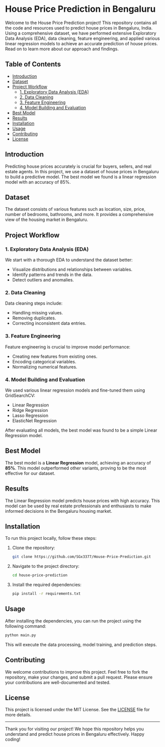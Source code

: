 # House Price Prediction in Bengaluru

Welcome to the House Price Prediction project! This repository contains all the code and resources used to predict house prices in Bengaluru, India. Using a comprehensive dataset, we have performed extensive Exploratory Data Analysis (EDA), data cleaning, feature engineering, and applied various linear regression models to achieve an accurate prediction of house prices. Read on to learn more about our approach and findings.

## Table of Contents

- [Introduction](#introduction)
- [Dataset](#dataset)
- [Project Workflow](#project-workflow)
  - [1. Exploratory Data Analysis (EDA)](#1-exploratory-data-analysis-eda)
  - [2. Data Cleaning](#2-data-cleaning)
  - [3. Feature Engineering](#3-feature-engineering)
  - [4. Model Building and Evaluation](#4-model-building-and-evaluation)
- [Best Model](#best-model)
- [Results](#results)
- [Installation](#installation)
- [Usage](#usage)
- [Contributing](#contributing)
- [License](#license)

## Introduction

Predicting house prices accurately is crucial for buyers, sellers, and real estate agents. In this project, we use a dataset of house prices in Bengaluru to build a predictive model. The best model we found is a linear regression model with an accuracy of 85%.

## Dataset

The dataset consists of various features such as location, size, price, number of bedrooms, bathrooms, and more. It provides a comprehensive view of the housing market in Bengaluru.

## Project Workflow

### 1. Exploratory Data Analysis (EDA)

We start with a thorough EDA to understand the dataset better:
- Visualize distributions and relationships between variables.
- Identify patterns and trends in the data.
- Detect outliers and anomalies.

### 2. Data Cleaning

Data cleaning steps include:
- Handling missing values.
- Removing duplicates.
- Correcting inconsistent data entries.

### 3. Feature Engineering

Feature engineering is crucial to improve model performance:
- Creating new features from existing ones.
- Encoding categorical variables.
- Normalizing numerical features.

### 4. Model Building and Evaluation

We used various linear regression models and fine-tuned them using GridSearchCV:
- Linear Regression
- Ridge Regression
- Lasso Regression
- ElasticNet Regression

After evaluating all models, the best model was found to be a simple Linear Regression model.

## Best Model

The best model is a **Linear Regression** model, achieving an accuracy of **85%**. This model outperformed other variants, proving to be the most effective for our dataset.

## Results

The Linear Regression model predicts house prices with high accuracy. This model can be used by real estate professionals and enthusiasts to make informed decisions in the Bengaluru housing market.

## Installation

To run this project locally, follow these steps:

1. Clone the repository:
   ```bash
   git clone https://github.com/SGx3377/House-Price-Prediction.git
   ```
2. Navigate to the project directory:
   ```bash
   cd house-price-prediction
   ```
3. Install the required dependencies:
   ```bash
   pip install -r requirements.txt
   ```

## Usage

After installing the dependencies, you can run the project using the following command:
```bash
python main.py
```
This will execute the data processing, model training, and prediction steps.

## Contributing

We welcome contributions to improve this project. Feel free to fork the repository, make your changes, and submit a pull request. Please ensure your contributions are well-documented and tested.

## License

This project is licensed under the MIT License. See the [LICENSE](LICENSE) file for more details.

---

Thank you for visiting our project! We hope this repository helps you understand and predict house prices in Bengaluru effectively. Happy coding!
